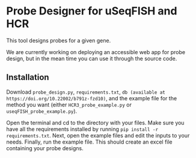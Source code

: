 # Probe Designer for uSeqFISH and HCR

This tool designs probes for a given gene. 

We are currently working on deploying an accessible web app for probe design, but in the mean time you can use it through the source code.

## Installation
Download `probe_design.py`, `requirements.txt`, `db (available at https://doi.org/10.22002/b791z-fzd10)`, and the example file for the method you want (either `HCR3_probe_example.py` or `useqFISH_probe_example.py`). 

Open the terminal and cd to the directory with your files. Make sure you have all the requirements installed by running `pip install -r requirements.txt`.
Next, open the example files and edit the inputs to your needs. Finally, run the example file. This should create an excel file containing your probe designs.
